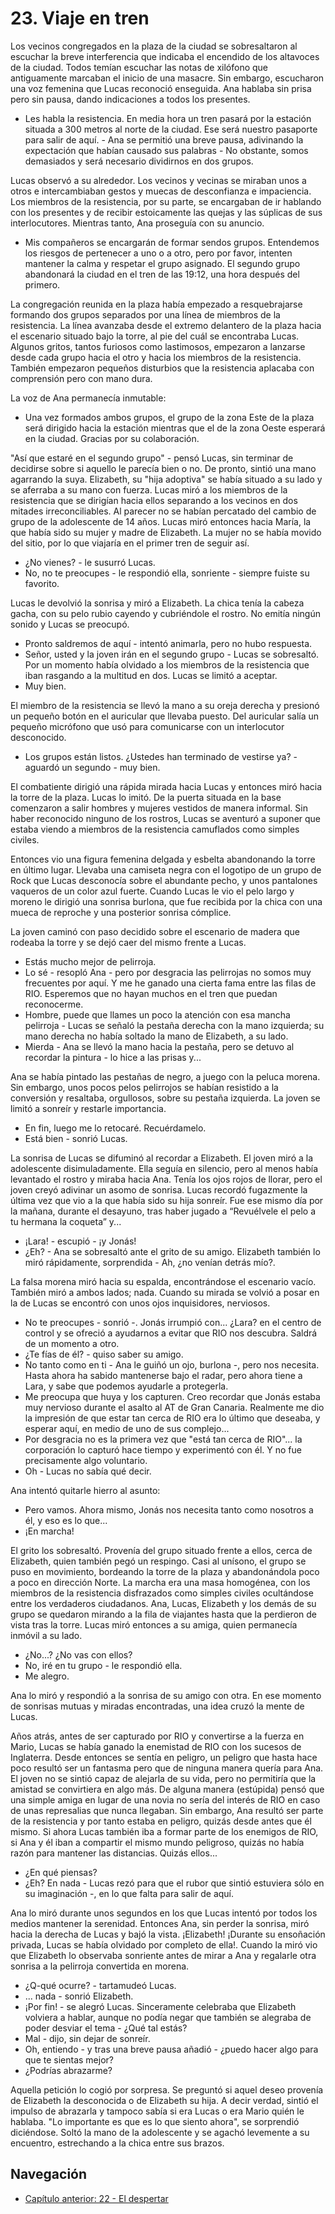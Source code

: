 # 23. Viaje en tren

Los vecinos congregados en la plaza de la ciudad se sobresaltaron al escuchar la breve interferencia que indicaba el encendido de los altavoces de la ciudad. Todos temían escuchar las notas de xilófono que antiguamente marcaban el inicio de una masacre. Sin embargo, escucharon una voz femenina que Lucas reconoció enseguida. Ana hablaba sin prisa pero sin pausa, dando indicaciones a todos los presentes.

- Les habla la resistencia. En media hora un tren pasará por la estación situada a 300 metros al norte de la ciudad. Ese será nuestro pasaporte para salir de aquí. - Ana se permitió una breve pausa, adivinando la expectación que habían causado sus palabras - No obstante, somos demasiados y será necesario dividirnos en dos grupos.

Lucas observó a su alrededor. Los vecinos y vecinas se miraban unos a otros e intercambiaban gestos y muecas de desconfianza e impaciencia. Los miembros de la resistencia, por su parte, se encargaban de ir hablando con los presentes y de recibir estoicamente las quejas y las súplicas de sus interlocutores. Mientras tanto, Ana proseguía con su anuncio.

- Mis compañeros se encargarán de formar sendos grupos. Entendemos los riesgos de pertenecer a uno o a otro, pero por favor, intenten mantener la calma y respetar el grupo asignado. El segundo grupo abandonará la ciudad en el tren de las 19:12, una hora después del primero.

La congregación reunida en la plaza había empezado a resquebrajarse formando dos grupos separados por una línea de miembros de la resistencia. La línea avanzaba desde el extremo delantero de la plaza hacia el escenario situado bajo la torre, al pie del cuál se encontraba Lucas. Algunos gritos, tantos furiosos como lastimosos, empezaron a lanzarse desde cada grupo hacia el otro y hacia los miembros de la resistencia. También empezaron pequeños disturbios que la resistencia aplacaba con comprensión pero con mano dura. 

La voz de Ana permanecía inmutable:

- Una vez formados ambos grupos, el grupo de la zona Este de la plaza será dirigido hacia la estación mientras que el de la zona Oeste esperará en la ciudad. Gracias por su colaboración.

"Así que estaré en el segundo grupo" - pensó Lucas, sin terminar de decidirse sobre si aquello le parecía bien o no. De pronto, sintió una mano agarrando la suya. Elizabeth, su "hija adoptiva" se había situado a su lado y se aferraba a su mano con fuerza. Lucas miró a los miembros de la resistencia que se dirigían hacia ellos separando a los vecinos en dos mitades irreconciliables. Al parecer no se habían percatado del cambio de grupo de la adolescente de 14 años. Lucas miró entonces hacia María, la que había sido su mujer y madre de Elizabeth. La mujer no se había movido del sitio, por lo que viajaría en el primer tren de seguir así.

- ¿No vienes? - le susurró Lucas.
- No, no te preocupes - le respondió ella, sonriente - siempre fuiste su favorito.

Lucas le devolvió la sonrisa y miró a Elizabeth. La chica tenía la cabeza gacha, con su pelo rubio cayendo y cubriéndole el rostro. No emitía ningún sonido y Lucas se preocupó.

- Pronto saldremos de aquí - intentó animarla, pero no hubo respuesta.
- Señor, usted y la joven irán en el segundo grupo - Lucas se sobresaltó. Por un momento había olvidado a los miembros de la resistencia que iban rasgando a la multitud en dos. Lucas se limitó a aceptar.
- Muy bien.

El miembro de la resistencia se llevó la mano a su oreja derecha y presionó un pequeño botón en el auricular que llevaba puesto. Del auricular salía un pequeño micrófono que usó para comunicarse con un interlocutor desconocido.

- Los grupos están listos. ¿Ustedes han terminado de vestirse ya? - aguardó un segundo - muy bien.

El combatiente dirigió una rápida mirada hacia Lucas y entonces miró hacia la torre de la plaza. Lucas lo imitó. De la puerta situada en la base comenzaron a salir hombres y mujeres vestidos de manera informal. Sin haber reconocido ninguno de los rostros, Lucas se aventuró a suponer que estaba viendo a miembros de la resistencia camuflados como simples civiles.

Entonces vio una figura femenina delgada y esbelta abandonando la torre en último lugar. Llevaba una camiseta negra con el logotipo de un grupo de Rock que Lucas desconocía sobre el abundante pecho, y unos pantalones vaqueros de un color azul fuerte. Cuando Lucas le vio el pelo largo y moreno le dirigió una sonrisa burlona, que fue recibida por la chica con una mueca de reproche y una posterior sonrisa cómplice.

La joven caminó con paso decidido sobre el escenario de madera que rodeaba la torre y se dejó caer del mismo frente a Lucas.

- Estás mucho mejor de pelirroja.
- Lo sé - resopló Ana - pero por desgracia las pelirrojas no somos muy frecuentes por aquí. Y me he ganado una cierta fama entre las filas de RIO. Esperemos que no hayan muchos en el tren que puedan reconocerme.
- Hombre, puede que llames un poco la atención con esa mancha pelirroja - Lucas se señaló la pestaña derecha con la mano izquierda; su mano derecha no había soltado la mano de Elizabeth, a su lado.
- Mierda - Ana se llevó la mano hacia la pestaña, pero se detuvo al recordar la pintura - lo hice a las prisas y...

Ana se había pintado las pestañas de negro, a juego con la peluca morena. Sin embargo, unos pocos pelos pelirrojos se habían resistido a la conversión y resaltaba, orgullosos, sobre su pestaña izquierda. La joven se limitó a sonreír y restarle importancia.

- En fin, luego me lo retocaré. Recuérdamelo.
- Está bien - sonrió Lucas.

La sonrisa de Lucas se difuminó al recordar a Elizabeth. El joven miró a la adolescente disimuladamente. Ella seguía en silencio, pero al menos había levantado el rostro y miraba hacia Ana. Tenía los ojos rojos de llorar, pero el joven creyó adivinar un asomo de sonrisa. Lucas recordó fugazmente la última vez que vio a la que había sido su hija sonreír. Fue ese mismo día por la mañana, durante el desayuno, tras haber jugado a “Revuélvele el pelo a tu hermana la coqueta” y...

- ¡Lara! - escupió - ¡y Jonás!
- ¿Eh? - Ana se sobresaltó ante el grito de su amigo. Elizabeth también lo miró rápidamente, sorprendida - Ah, ¿no venían detrás mío?.

La falsa morena miró hacia su espalda, encontrándose el escenario vacío. También miró a ambos lados; nada. Cuando su mirada se volvió a posar en la de Lucas se encontró con unos ojos inquisidores, nerviosos.

- No te preocupes - sonrió -. Jonás irrumpió con... ¿Lara? en el centro de control y se ofreció a ayudarnos a evitar que RIO nos descubra. Saldrá de un momento a otro.
- ¿Te fías de él? - quiso saber su amigo.
- No tanto como en ti - Ana le guiñó un ojo, burlona -, pero nos necesita. Hasta ahora ha sabido mantenerse bajo el radar, pero ahora tiene a Lara, y sabe que podemos ayudarle a protegerla.
- Me preocupa que huya y los capturen. Creo recordar que Jonás estaba muy nervioso durante el asalto al AT de Gran Canaria. Realmente me dio la impresión de que estar tan cerca de RIO era lo último que deseaba, y esperar aquí, en medio de uno de sus complejo...
- Por desgracia no es la primera vez que "está tan cerca de RIO"... la corporación lo capturó hace tiempo y experimentó con él. Y no fue precisamente algo voluntario.
- Oh - Lucas no sabía qué decir.

Ana intentó quitarle hierro al asunto:

- Pero vamos. Ahora mismo, Jonás nos necesita tanto como nosotros a él, y eso es lo que...
- ¡En marcha!

El grito los sobresaltó. Provenía del grupo situado frente a ellos, cerca de Elizabeth, quien también pegó un respingo. Casi al unísono, el grupo se puso en movimiento, bordeando la torre de la plaza y abandonándola poco a poco en dirección Norte. La marcha era una masa homogénea, con los miembros de la resistencia disfrazados como simples civiles ocultándose entre los verdaderos ciudadanos. Ana, Lucas, Elizabeth y los demás de su grupo se quedaron mirando a la fila de viajantes hasta que la perdieron de vista tras la torre. Lucas miró entonces a su amiga, quien permanecía inmóvil a su lado.

- ¿No...? ¿No vas con ellos?
- No, iré en tu grupo - le respondió ella.
- Me alegro.

Ana lo miró y respondió a la sonrisa de su amigo con otra. En ese momento de sonrisas mutuas y miradas encontradas, una idea cruzó la mente de Lucas. 

Años atrás, antes de ser capturado por RIO y convertirse a la fuerza en Mario, Lucas se había ganado la enemistad de RIO con los sucesos de Inglaterra. Desde entonces se sentía en peligro, un peligro que hasta hace poco resultó ser un fantasma pero que de ninguna manera quería para Ana. El joven no se sintió capaz de alejarla de su vida, pero no permitiría que la amistad se convirtiera en algo más. De alguna manera (estúpida) pensó que una simple amiga en lugar de una novia no sería del interés de RIO en caso de unas represalias que nunca llegaban. Sin embargo, Ana resultó ser parte de la resistencia y por tanto estaba en peligro, quizás desde antes que él mismo. Si ahora Lucas también iba a formar parte de los enemigos de RIO, si Ana y él iban a compartir el mismo mundo peligroso, quizás no había razón para mantener las distancias. Quizás ellos...

- ¿En qué piensas?
- ¿Eh? En nada - Lucas rezó para que el rubor que sintió estuviera sólo en su imaginación -, en lo que falta para salir de aquí.

Ana lo miró durante unos segundos en los que Lucas intentó por todos los medios mantener la serenidad. Entonces Ana, sin perder la sonrisa, miró hacia la derecha de Lucas y bajó la vista. ¡Elizabeth! ¡Durante su ensoñación privada, Lucas se había olvidado por completo de ella!. Cuando la miró vio que Elizabeth lo observaba sonriente antes de mirar a Ana y regalarle otra sonrisa a la pelirroja convertida en morena.

- ¿Q-qué ocurre? - tartamudeó Lucas.
- ... nada - sonrió Elizabeth. 
- ¡Por fin! - se alegró Lucas. Sinceramente celebraba que Elizabeth volviera a hablar, aunque no podía negar que también se alegraba de poder desviar el tema - ¿Qué tal estás?
- Mal - dijo, sin dejar de sonreír.
- Oh, entiendo - y tras una breve pausa añadió - ¿puedo hacer algo para que te sientas mejor?
- ¿Podrías abrazarme?

Aquella petición lo cogió por sorpresa. Se preguntó si aquel deseo provenía de Elizabeth la desconocida o de Elizabeth su hija. A decir verdad, sintió el impulso de abrazarla y tampoco sabía si era Lucas o era Mario quién le hablaba. "Lo importante es que es lo que siento ahora", se sorprendió diciéndose. Soltó la mano de la adolescente y se agachó levemente a su encuentro, estrechando a la chica entre sus brazos.

## Navegación

- [Capítulo anterior: 22 - El despertar](c22_el-despertar.md)
